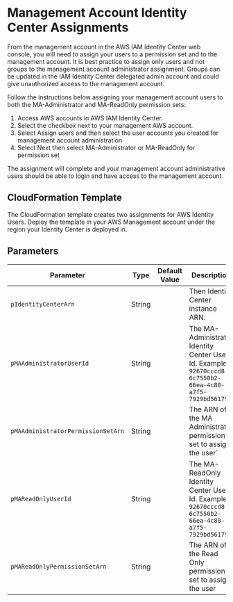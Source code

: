 # Management Account Identity Center Assignments

From the management account in the AWS IAM Identity Center web console, you will need to assign your users to a permission set and to the management account. It is best practice to assign only users and not groups to the management account administrator assignment. Groups can be updated in the IAM Identity Center delegated admin account and could give unauthorized access to the management account.

Follow the instructions below assigning your management account users to both the MA-Administrator and MA-ReadOnly permission sets:

1. Access AWS accounts in AWS IAM Identity Center.
2. Select the checkbox next to your management AWS account.
3. Select Assign users and then select the user accounts you created for management account administration
4. Select Next then select MA-Administrator or MA-ReadOnly for permission set

The assignment will complete and your management account administrative users should be able to login and have access to the management account.

## CloudFormation Template

The CloudFormation template creates two assignments for AWS Identity Users. Deploy the template in your AWS Management account under the region your Identity Center is deployed in.

## Parameters

| Parameter | Type | Default Value | Description |
| --------- | ---- | ------------- | ----------- |
| `pIdentityCenterArn` | String |  | Then Identity Center instance ARN. |
| `pMAAdministratorUserId` | String |   | The MA-Administrator Identity Center User Id. Example: `92670cccd8-6c7550b2-66ea-4c80-a7f5-7929bd561793` |
| `pMAAdministratorPermissionSetArn` | String |  | The ARN of the MA Administrator permission set to assign the user` |
| `pMAReadOnlyUserId` | String |   | The MA-ReadOnly Identity Center User Id. Example: `92670cccd8-6c7550b2-66ea-4c80-a7f5-7929bd561793` |
| `pMAReadOnlyPermissionSetArn` | String |  | The ARN of the Read Only permission set to assign the user |

